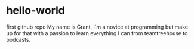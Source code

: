 # hello-world
first github repo
My name is Grant, I'm a novice at programming but make up for that with a passion to learn everything I can from teamtreehouse to podcasts.
